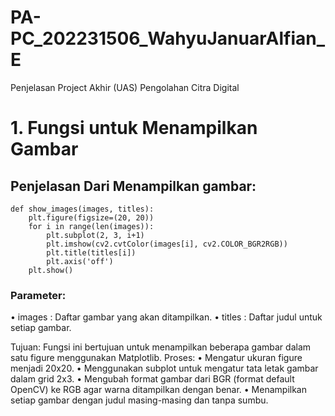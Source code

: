 # PA-PC_202231506_WahyuJanuarAlfian_E
Penjelasan Project Akhir (UAS) Pengolahan Citra Digital
# 1. Fungsi untuk Menampilkan Gambar
## Penjelasan Dari Menampilkan gambar:
    def show_images(images, titles):
        plt.figure(figsize=(20, 20))
        for i in range(len(images)):
            plt.subplot(2, 3, i+1)
            plt.imshow(cv2.cvtColor(images[i], cv2.COLOR_BGR2RGB))
            plt.title(titles[i])
            plt.axis('off')
        plt.show()
### Parameter:
• images : Daftar gambar yang akan ditampilkan.
• titles : Daftar judul untuk setiap gambar.

Tujuan: Fungsi ini bertujuan untuk menampilkan beberapa gambar dalam satu figure
menggunakan Matplotlib.
Proses:
• Mengatur ukuran figure menjadi 20x20.
• Menggunakan subplot untuk mengatur tata letak gambar dalam grid 2x3.
• Mengubah format gambar dari BGR (format default OpenCV) ke RGB agar warna ditampilkan dengan benar.
• Menampilkan setiap gambar dengan judul masing-masing dan tanpa sumbu.




